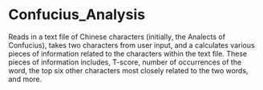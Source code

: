 # Confucius_Analysis
Reads in a text file of Chinese characters (initially, the Analects of Confucius), takes two characters from user input, and a calculates various pieces of information related to the characters within the text file. These pieces of information includes, T-score, number of occurrences of the word, the top six other characters most closely related to the two words, and more.
